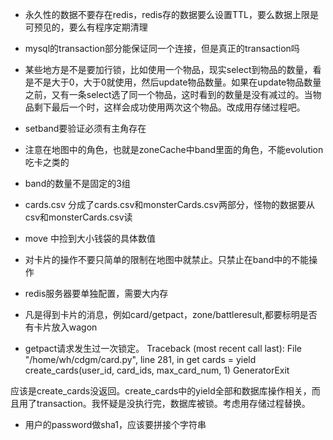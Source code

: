 * 永久性的数据不要存在redis，redis存的数据要么设置TTL，要么数据上限是可预见的，要么有程序定期清理
* mysql的transaction部分能保证同一个连接，但是真正的transaction吗
* 某些地方是不是要加行锁，比如使用一个物品，现实select到物品的数量，看是不是大于0，大于0就使用，然后update物品数量。如果在update物品数量之前，又有一条select选了同一个物品，这时看到的数量是没有减过的。当物品剩下最后一个时，这样会成功使用两次这个物品。改成用存储过程吧。
* setband要验证必须有主角存在
* 注意在地图中的角色，也就是zoneCache中band里面的角色，不能evolution 吃卡之类的
* band的数量不是固定的3组
* cards.csv 分成了cards.csv和monsterCards.csv两部分，怪物的数据要从csv和monsterCards.csv读
* move 中捡到大小钱袋的具体数值
* 对卡片的操作不要只简单的限制在地图中就禁止。只禁止在band中的不能操作


* redis服务器要单独配置，需要大内存
* 凡是得到卡片的消息，例如card/getpact，zone/battleresult,都要标明是否有卡片放入wagon

* getpact请求发生过一次锁定。
Traceback (most recent call last):
  File "/home/wh/cdgm/card.py", line 281, in get
    cards = yield create_cards(user_id, card_ids, max_card_num, 1)
GeneratorExit

应该是create_cards没返回。create_cards中的yield全部和数据库操作相关，而且用了transaction。我怀疑是没执行完，数据库被锁。考虑用存储过程替换。

* 用户的password做sha1，应该要拼接个字符串
